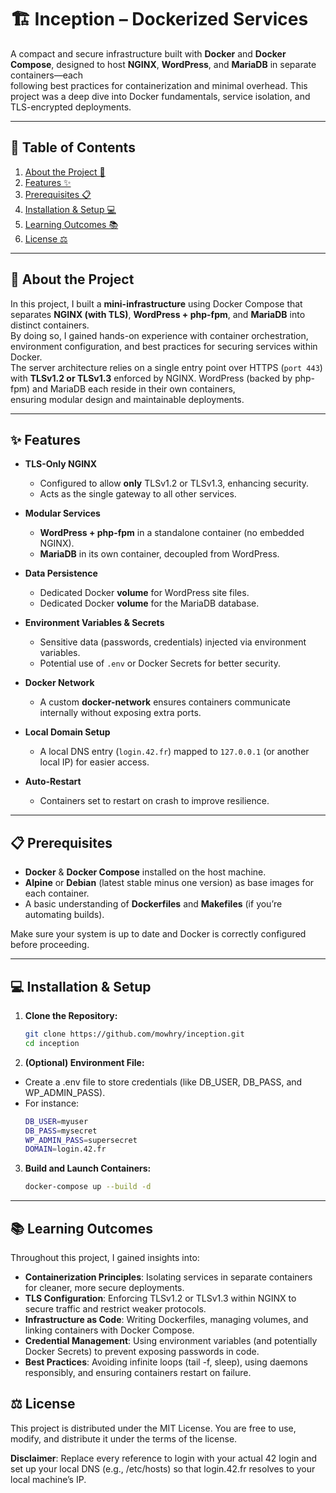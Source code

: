 # 🏗️ Inception – Dockerized Services

A compact and secure infrastructure built with **Docker** and **Docker Compose**, designed to host **NGINX**, **WordPress**, and **MariaDB** in separate containers—each  
following best practices for containerization and minimal overhead. This project was a deep dive into Docker fundamentals, service isolation, and TLS-encrypted deployments.

---

## 📖 Table of Contents

1. [About the Project 🚀](#-about-the-project)
2. [Features ✨](#-features)
3. [Prerequisites 📋](#-prerequisites)
4. [Installation & Setup 💻](#-installation--setup)
5. [Learning Outcomes 📚](#-learning-outcomes)
6. [License ⚖️](#-license)

---

## 🚀 About the Project

In this project, I built a **mini-infrastructure** using Docker Compose that separates **NGINX (with TLS)**, **WordPress + php-fpm**, and **MariaDB** into distinct containers.  
By doing so, I gained hands-on experience with container orchestration, environment configuration, and best practices for securing services within Docker.  
The server architecture relies on a single entry point over HTTPS (`port 443`) with **TLSv1.2 or TLSv1.3** enforced by NGINX. WordPress (backed by php-fpm) and MariaDB each reside in their own containers,  
ensuring modular design and maintainable deployments.

---

## ✨ Features

- **TLS-Only NGINX**  
  - Configured to allow **only** TLSv1.2 or TLSv1.3, enhancing security.  
  - Acts as the single gateway to all other services.

- **Modular Services**  
  - **WordPress + php-fpm** in a standalone container (no embedded NGINX).  
  - **MariaDB** in its own container, decoupled from WordPress.  

- **Data Persistence**  
  - Dedicated Docker **volume** for WordPress site files.  
  - Dedicated Docker **volume** for the MariaDB database.

- **Environment Variables & Secrets**  
  - Sensitive data (passwords, credentials) injected via environment variables.  
  - Potential use of `.env` or Docker Secrets for better security.

- **Docker Network**  
  - A custom **docker-network** ensures containers communicate internally without exposing extra ports.

- **Local Domain Setup**  
  - A local DNS entry (`login.42.fr`) mapped to `127.0.0.1` (or another local IP) for easier access.

- **Auto-Restart**  
  - Containers set to restart on crash to improve resilience.

---

## 📋 Prerequisites

- **Docker** & **Docker Compose** installed on the host machine.  
- **Alpine** or **Debian** (latest stable minus one version) as base images for each container.  
- A basic understanding of **Dockerfiles** and **Makefiles** (if you’re automating builds).

Make sure your system is up to date and Docker is correctly configured before proceeding.

---

## 💻 Installation & Setup

1. **Clone the Repository:**
   ```bash
   git clone https://github.com/mowhry/inception.git
   cd inception
2. **(Optional) Environment File:**  
- Create a .env file to store credentials (like DB_USER, DB_PASS, and WP_ADMIN_PASS).  
- For instance:
   ```bash
   DB_USER=myuser
   DB_PASS=mysecret
   WP_ADMIN_PASS=supersecret
   DOMAIN=login.42.fr
3. **Build and Launch Containers:**  
   ```bash
   docker-compose up --build -d
---

## 📚 Learning Outcomes
Throughout this project, I gained insights into:
- **Containerization Principles**: Isolating services in separate containers for cleaner, more secure deployments.
- **TLS Configuration**: Enforcing TLSv1.2 or TLSv1.3 within NGINX to secure traffic and restrict weaker protocols.
- **Infrastructure as Code**: Writing Dockerfiles, managing volumes, and linking containers with Docker Compose.
- **Credential Management**: Using environment variables (and potentially Docker Secrets) to prevent exposing passwords in code.
- **Best Practices**: Avoiding infinite loops (tail -f, sleep), using daemons responsibly, and ensuring containers restart on failure.

## ⚖️ License

This project is distributed under the MIT License. You are free to use, modify, and distribute it under the terms of the license.

**Disclaimer**: Replace every reference to login with your actual 42 login and set up your local DNS (e.g., /etc/hosts) so that login.42.fr resolves to your local machine’s IP.
